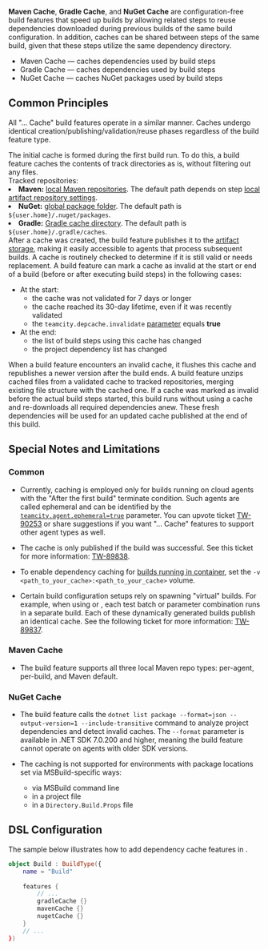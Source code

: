 [//]: # (title: Dependency Caches)


**Maven Cache**, **Gradle Cache**, and **NuGet Cache** are configuration-free build features that speed up builds by allowing related steps to reuse dependencies downloaded during previous builds of the same build configuration. In addition, caches can be shared between steps of the same build, given that these steps utilize the same dependency directory.

* Maven Cache — caches dependencies used by [](maven.md) build steps
* Gradle Cache — caches dependencies used by [](gradle.md) build steps
* NuGet Cache — caches NuGet packages used by [](net.md) build steps



## Common Principles

All "... Cache" build features operate in a similar manner. Caches undergo identical creation/publishing/validation/reuse phases regardless of the build feature type.


<deflist type="narrow">
    <def title="Caching">
        The initial cache is formed during the first build run. To do this, a build feature caches the contents of track directories as is, without filtering out any files.<br/>
        Tracked repositories:
        <list type="bullet">
            <li><b>Maven:</b> <a href="https://maven.apache.org/guides/introduction/introduction-to-repositories.html">local Maven repositories</a>. The default path depends on step <a href="maven.md#Local+Artifact+Repository+Settings">local artifact repository settings</a>.</li>
            <li><b>NuGet:</b> <a href="https://learn.microsoft.com/en-us/nuget/consume-packages/managing-the-global-packages-and-cache-folders">global package folder</a>. The default path is <code>${user.home}/.nuget/packages</code>.</li>
            <li><b>Gradle:</b> <a href="https://docs.gradle.org/current/userguide/dependency_resolution.html#sub:cache_copy">Gradle cache directory</a>. The default path is <code>${user.home}/.gradle/caches</code>.</li>
        </list>
    </def>
    <def title="Publishing">
        After a cache was created, the build feature publishes it to the <a href="configuring-artifacts-storage.md">artifact storage</a>, making it easily accessible to agents that process subsequent builds.
    </def>
    <def title="Validation">
        A cache is routinely checked to determine if it is still valid or needs replacement. A build feature can mark a cache as invalid at the start or end of a build (before or after executing build steps) in the following cases:
        <ul>
            <li>At the start:
                <ul>
                    <li>the cache was not validated for 7 days or longer</li>
                    <li>the cache reached its 30-day lifetime, even if it was recently validated</li>
                    <li>the <code>teamcity.depcache.invalidate</code> <a href="configuring-build-parameters.md">parameter</a> equals <b>true</b></li>
                </ul>
            </li>
            <li>At the end:
                <ul>
                    <li>the list of build steps using this cache has changed</li>
                    <li>the project dependency list has changed</li>
                </ul>
            </li>
        </ul>
        When a build feature encounters an invalid cache, it flushes this cache and republishes a newer version after the build ends.
    </def>
    <def title="Usage">
        A build feature unzips cached files from a validated cache to tracked repositories, merging existing file structure with the cached one. If a cache was marked as invalid before the actual build steps started, this build runs without using a cache and re-downloads all required dependencies anew. These fresh dependencies will be used for an updated cache published at the end of this build.
    </def>
</deflist>


## Special Notes and Limitations

### Common

* Currently, caching is employed only for builds running on cloud agents with the "After the first build" terminate condition. Such agents are called ephemeral and can be identified by the [`teamcity.agent.ephemeral=true`](predefined-build-parameters.md) parameter. You can upvote ticket [TW-90253](https://youtrack.jetbrains.com/issue/TW-90253/Dependency-cache-extend-beyond-ephemeral-agents) or share suggestions if you want "... Cache" features to support other agent types as well.

* The cache is only published if the build was successful. See this ticket for more information: [TW-89838](https://youtrack.jetbrains.com/issue/TW-89838/The-dependency-cache-is-not-saved-and-not-published-for-the-failed-builds-with-failed-tests).

* To enable dependency caching for [builds running in container](container-wrapper.md), set the `-v <path_to_your_cache>:<path_to_your_cache>` volume.

* Certain build configuration setups rely on spawning "virtual" builds. For example, when using [](parallel-tests.md) or [](matrix-build.md), each test batch or parameter combination runs in a separate build. Each of these dynamically generated builds publish an identical cache. See the following ticket for more information: [TW-89837](https://youtrack.jetbrains.com/issue/TW-89837/The-same-dependency-cache-is-created-multiple-times-in-every-virtual-build).


### Maven Cache

* The build feature supports all three local Maven repo types: per-agent, per-build, and Maven default.

### NuGet Cache

* The build feature calls the `dotnet list package --format=json --output-version=1 --include-transitive` command to analyze project dependencies and detect invalid caches. The `--format` parameter is available in .NET SDK 7.0.200 and higher, meaning the build feature cannot operate on agents with older SDK versions.

* The caching is not supported for environments with package locations set via MSBuild-specific ways:

    * via MSBuild command line
    * in a project file
    * in a `Directory.Build.Props` file


## DSL Configuration

The sample below illustrates how to add dependency cache features in [](kotlin-dsl.md).

```Kotlin
object Build : BuildType({
    name = "Build"
    
    features {
        // ...
        gradleCache {}
        mavenCache {}
        nugetCache {}
    }
    // ...
})
```